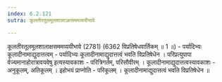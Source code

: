 ```yaml
---
index: 6.2.121
sutra: कूलतीरतूलमूलशालाऽक्षसममव्ययीभावे

---
```

कूलतीरतूलमूलशालाक्षसममव्ययीभावे (2781) (6362 विप्रतिषेधवार्तिकम् ॥ 1 ॥) - पर्यादिभ्यः कूलादीनामाद्युदात्तत्वम् - पर्यादिभ्यः कूलादीनामाद्युदात्तत्वं भवति विप्रतिषेधेन । परिप्रत्युपापा र्वज्यमानाहोरात्रावयवेषु इत्यस्यावकाशः - परित्रिगर्तम्, परिसौवीरम् । कूलादीनामाद्युदात्तत्वस्यावकाशः - अनुकूलम्, अतिकूलम् । इहोभयं प्राप्नोति - परिकूलम् । कूलादीनामाद्युदात्तत्वं भवति विप्रतिषेधेन ॥